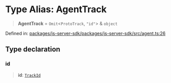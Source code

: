 # Type Alias: AgentTrack

> **AgentTrack** = `Omit`\<`ProtoTrack`, `"id"`\> & `object`

Defined in: [packages/js-server-sdk/packages/js-server-sdk/src/agent.ts:26](https://github.com/fishjam-cloud/js-server-sdk/blob/47c214593e589512a3ba31be9d92be66ca83da9a/packages/js-server-sdk/src/agent.ts#L26)

## Type declaration

### id

> **id**: [`TrackId`](TrackId.md)
